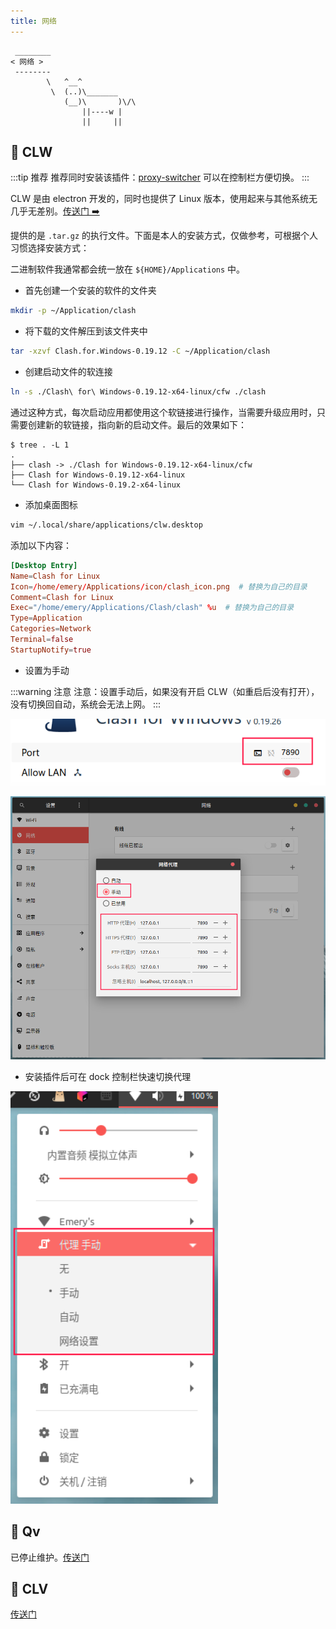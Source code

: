 ```yaml
---
title: 网络
---
```



```:no-line-numbers
 ________
< 网络 >
 --------
        \   ^__^
         \  (..)\_______
            (__)\       )\/\
                ||----w |
                ||     ||
```

## 🧭 CLW

:::tip 推荐
推荐同时安装该插件：[proxy-switcher](https://extensions.gnome.org/extension/771/proxy-switcher/)
可以在控制栏方便切换。
:::

CLW 是由 electron 开发的，同时也提供了 Linux 版本，使用起来与其他系统无几乎无差别。[传送门 ➡️](https://github.com/Fndroid/clash_for_windows_pkg/releases)

提供的是 `.tar.gz` 的执行文件。下面是本人的安装方式，仅做参考，可根据个人习惯选择安装方式：

二进制软件我通常都会统一放在 `${HOME}/Applications` 中。

- 首先创建一个安装的软件的文件夹

```sh
mkdir -p ~/Application/clash
```

- 将下载的文件解压到该文件夹中

```sh
tar -xzvf Clash.for.Windows-0.19.12 -C ~/Application/clash
```

- 创建启动文件的软连接

```sh
ln -s ./Clash\ for\ Windows-0.19.12-x64-linux/cfw ./clash
```

通过这种方式，每次启动应用都使用这个软链接进行操作，当需要升级应用时，只需要创建新的软链接，指向新的启动文件。最后的效果如下：

```
$ tree . -L 1
.
├── clash -> ./Clash for Windows-0.19.12-x64-linux/cfw
├── Clash for Windows-0.19.12-x64-linux
└── Clash for Windows-0.19.2-x64-linux
```

- 添加桌面图标

```sh
vim ~/.local/share/applications/clw.desktop
```

添加以下内容：

```conf
[Desktop Entry]
Name=Clash for Linux
Icon=/home/emery/Applications/icon/clash_icon.png  # 替换为自己的目录
Comment=Clash for Linux
Exec="/home/emery/Applications/Clash/clash" %u  # 替换为自己的目录
Type=Application
Categories=Network
Terminal=false
StartupNotify=true
```

- 设置为手动

:::warning 注意
注意：设置手动后，如果没有开启 CLW（如重启后没有打开），没有切换回自动，系统会无法上网。
:::

![clash](/images/docs/guide/use/clash.png)

![proxy](/images/docs/guide/use/proxy.png)


- 安装插件后可在 dock 控制栏快速切换代理

![dock-proxy](/images/docs/guide/use/dock-proxy.png)


## 📡 Qv

已停止维护。[传送门](https://github.com/Qv2ray/Qv2ray)


## 🔮 CLV

[传送门](https://github.com/zzzgydi/clash-verge)
